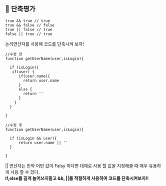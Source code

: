## 📌 단축평가

```
true && true // true
true && false // false
true || false // true
false || true // true
```

논리연산자를 사용해 코드를 단축시켜 보자!

```
//수정 전
function getUserName(user,isLogin){

  if (isLogin){
   if(user) {
      if(user.name){
        return user.name
      }
      else {
        return ''
      }
    }
  }

}
```

```
//수정 후
function getUserName(user,isLogin){

  if (isLogin && user){
      return user.name || ''
  }

}
```

|| 연산자는 만약 어떤 값이 Falsy 하다면 대체로 사용 할 값을 지정해줄 때 매우 유용하게 사용 할 수 있다.  
**if,else를 길게 늘어쓰지말고 &&, ||를 적절하게 사용하여 코드를 단축시켜보자!!**

